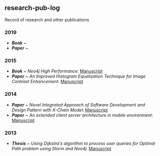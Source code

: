 ## research-pub-log
Record of research and other publications

### 2019
- ***Book*** ~
- ***Paper*** ~ 

### 2015
- ****Book*** ~ Neo4j High Performance*: [Manuscript](#)
- ****Paper*** ~ An Improved Histogram Equalization Technique for Image Contrast Enhancement*: [Manuscript](#)

### 2014
- ****Paper*** ~ Novel Integrated Approach of Software Development and Design Pattern with X-Chain Model*: [Manuscript](#)
- ****Paper*** ~ An extended client server architecture in mobile environment*: [Manuscript](#)

### 2013
- ****Thesis*** ~ Using Dijkstra's algorithm to process user queries for Optimal Path problem using Storm and Neo4j*: [Manuscript](#)
